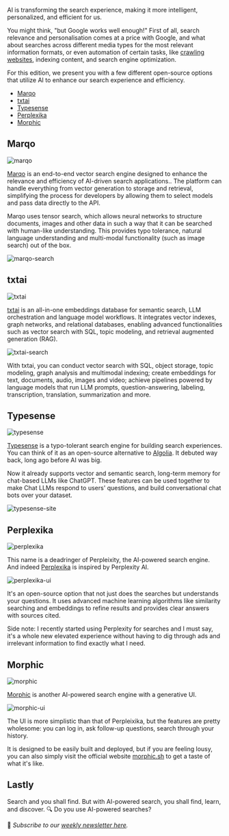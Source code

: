 AI is transforming the search experience, making it more intelligent, personalized, and efficient for us.

You might think, "but Google works well enough!" First of all, search relevance and personalisation comes at a price with Google, and what about searches across different media types for the most relevant information formats, or even automation of certain tasks, like [crawling websites](https://star-history.com/blog/ai-web-scraper), indexing content, and search engine optimization.

For this edition, we present you with a few different open-source options that utilize AI to enhance our search experience and efficiency.

-   [Marqo](#marqo)
-   [txtai](#txtai)
-   [Typesense](#typesense)
-   [Perplexika](#perplexika)
-   [Morphic](#morphic)

## Marqo

![marqo](/assets/blog/ai-search/marqo.webp)

[Marqo](https://github.com/marqo-ai/marqo) is an end-to-end vector search engine designed to enhance the relevance and efficiency of AI-driven search applications.. The platform can handle everything from vector generation to storage and retrieval, simplifying the process for developers by allowing them to select models and pass data directly to the API.

Marqo uses tensor search, which allows neural networks to structure documents, images and other data in such a way that it can be searched with human-like understanding. This provides typo tolerance, natural language understanding and multi-modal functionality (such as image search) out of the box.

![marqo-search](/assets/blog/ai-search/marqo-search.webp)

## txtai

![txtai](/assets/blog/ai-search/txtai.webp)

[txtai](https://github.com/neuml/txtai) is an all-in-one embeddings database for semantic search, LLM orchestration and language model workflows. It integrates vector indexes, graph networks, and relational databases, enabling advanced functionalities such as vector search with SQL, topic modeling, and retrieval augmented generation (RAG).

![txtai-search](/assets/blog/ai-search/txtai-search.webp)

With txtai, you can conduct vector search with SQL, object storage, topic modeling, graph analysis and multimodal indexing; create embeddings for text, documents, audio, images and video; achieve pipelines powered by language models that run LLM prompts, question-answering, labeling, transcription, translation, summarization and more.

## Typesense

![typesense](/assets/blog/ai-search/typesense.webp)

[Typesense](https://github.com/typesense/typesense) is a typo-tolerant search engine for building search experiences. You can think of it as an open-source alternative to [Algolia](https://typesense.org/typesense-vs-algolia-vs-elasticsearch-vs-meilisearch/). It debuted way back, long ago before AI was big.

Now it already supports vector and semantic search, long-term memory for chat-based LLMs like ChatGPT. These features can be used together to make Chat LLMs respond to users' questions, and build conversational chat bots over your dataset.

![typesense-site](/assets/blog/ai-search/typesense-site.webp)

## Perplexika

![perplexika](/assets/blog/ai-search/perplexika.webp)

This name is a deadringer of Perpleixity, the AI-powered search engine. And indeed [Perplexika](https://github.com/ItzCrazyKns/Perplexica) is inspired by Perplexity AI.

![perplexika-ui](/assets/blog/ai-search/perplexika-ui.webp)

It's an open-source option that not just does the searches but understands your questions. It uses advanced machine learning algorithms like similarity searching and embeddings to refine results and provides clear answers with sources cited.

Side note: I recently started using Perplexity for searches and I must say, it's a whole new elevated experience without having to dig through ads and irrelevant information to find exactly what I need.

## Morphic

![morphic](/assets/blog/ai-search/morphic.webp)

[Morphic](https://github.com/miurla/morphic) is another AI-powered search engine with a generative UI.

![morphic-ui](/assets/blog/ai-search/morphic-ui.webp)

The UI is more simplistic than that of Perpleixika, but the features are pretty wholesome: you can log in, ask follow-up questions, search through your history.

It is designed to be easily built and deployed, but if you are feeling lousy, you can also simply visit the official website [morphic.sh](https://morphic.sh/) to get a taste of what it's like.

## Lastly

Search and you shall find. But with AI-powered search, you shall find, learn, and discover. 🔍 Do you use AI-powered searches?

📧 *Subscribe to our [weekly newsletter here](https://star-history.beehiiv.com/subscribe).*